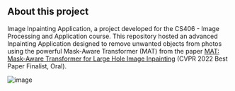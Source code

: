## About this project
Image Inpainting Application, a project developed for the CS406 - Image Processing and Application course. This repository hosted an advanced Inpainting Application designed to remove unwanted objects from photos using the powerful Mask-Aware Transformer (MAT) from the paper [MAT: Mask-Aware Transformer for Large Hole Image Inpainting](https://github.com/fenglinglwb/MAT) (CVPR 2022 Best Paper Finalist, Oral).

![image](https://github.com/yenle73/Inpainting-Application/assets/128300242/349e03e2-6d18-40d4-9d37-0cdd1b5177dc)


